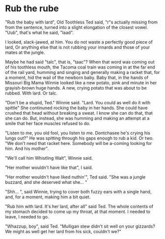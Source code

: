 Rub the rube
=====

"Rub the baby with lard", Old Toothless Ted said, "r"s actually
missing from from the sentence, turned into a slight elongation of the
closest vowel. "Uub", that's what he said, "laad".

I looked, slack-jawed, at him. You do not waste a perfectly good piece
of lard, Or anything else that is not rubbing your
innards and those of your mates at the jungle. 

Maybe he had said "talc", that is, "taac"? When that word was coming out of his
toothless mouth, the Tacoma coal train was coming in at the far end of
the rail yard, humming and singing and generally making a racket that,
for a moment, hid the wail of the newborn baby. Baby that, in the
hands of Missouri Big Mama Winnie looked like a new potato, pink and
minute in her grayish-brown huge hands. A new, crying potato that was
about to be rubbed. With lard. Or talc. 

"Don't be a stupid, Ted." Winnie said. "Lard. You could as well do it
with spittle" She continuned rocking the baby in her hands. She could
have crushed that head without breaking a sweat. I know she can do
that, that she can do. But, instead, she was humming and making an
attempt at a smile that her face muscles refused to do. 

"Listen to me, you old fool, you listen to me. Dontchasee he's crying
his lungs out?" He was spitting through his gaps enough to rub a
kid. Or two. "We don't need that racket here. Somebody will be
a-coming looking for him. And his mother". 

"We'll call him Whistling Walt", Winnie said.

"Her mother wouldn't have like that", I said.

"Her mother wouldn't have liked nuthin'", Ted said. "She was a jungle
buzzard, and she deserved what she... "

"Shh... ", said Winnie, trying to cover both fuzzy ears with a single
hand, and, for a moment, making him a bit quiet. 

"Rub him with lard. It's her lard, after all" said Ted. The whole
contents of my stomach decided to come up my throat, at that moment. I
needed to leave, I needed to go. 

"Whazzup, boy", said Ted. "Mulligan stew didn't sit well on your
gizzards? We might as well get her lard from his sick, couldn't we?"






